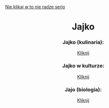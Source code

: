 <html>

<head>
</head>

<body>
<a href="https://www.youtube.com/watch?v=KpBnc9acOZg">Nie klikaj w to nie radze serio</a>
<h1><center>Jajko</center></h1>
<h3><center>Jajko (kulinaria):</center></h3>
<center><a href="https://pl.wikipedia.org/wiki/Jajko_(kulinaria)">Kliknij</a><center>
<h3><center>Jajko w kulturze:</center></h3>
<center><a href="https://pl.wikipedia.org/wiki/Jajko_w_kulturze">Kliknij</a><center>
<h3><center>Jajo (biologia):</center></h3>
<center><a href="https://pl.wikipedia.org/wiki/Jajo_(biologia)">Kliknij</a><center>







